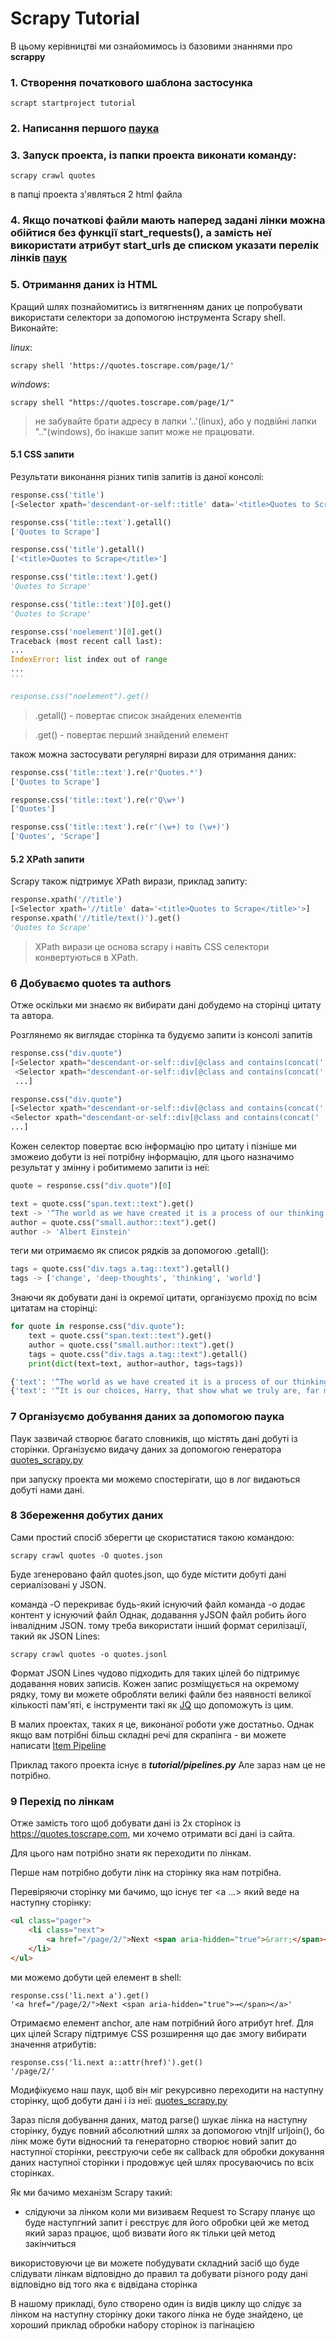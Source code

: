 # Scrapy Tutorial

В цьому керівництві ми ознайомимось із базовими знаннями про **scrappy**

### 1. Створення початкового шаблона застосунка
```Bathfile
scrapt startproject tutorial
```
### 2. Написання першого [паука](https://github.com/jenja-pa/PythonLearningProjects/blob/9803ca349c9c20e9642c5d5f9c184f3adee90046/scrapy/tutorial/tutorial/spiders/quotes_scrapy.py)

### 3. Запуск проекта, із папки проекта виконати команду:
```Bathfile
scrapy crawl quotes
```
в папці проекта з'являться 2 html файла

### 4. Якщо початкові файли мають наперед задані лінки можна обійтися без функції start_requests(), а замість неї використати атрибут start_urls де списком указати перелік лінків [паук](https://github.com/jenja-pa/PythonLearningProjects/blob/fe61127e2a8599107a52a788dd109907edd953db/scrapy/tutorial/tutorial/spiders/quotes_scrapy.py)

### 5. Отримання даних із HTML
Кращий шлях познайомитись із витягненням даних це попробувати використати селектори за допомогою інструмента Scrapy shell. Виконайте:

*linux*:
```Bathfile
scrapy shell 'https://quotes.toscrape.com/page/1/'
```
*windows*:
```Bathfile
scrapy shell "https://quotes.toscrape.com/page/1/"
```
> не забувайте брати адресу в лапки '..'(linux), або у подвійні лапки ".."(windows), бо інакше запит може не працювати.

#### 5.1 CSS запити
Результати виконання різних типів запитів із даної консолі:
```python
response.css('title')
[<Selector xpath='descendant-or-self::title' data='<title>Quotes to Scrape</title>'>]

response.css('title::text').getall()
['Quotes to Scrape']

response.css('title').getall()
['<title>Quotes to Scrape</title>']

response.css('title::text').get()
'Quotes to Scrape'

response.css('title::text')[0].get()
'Quotes to Scrape'

response.css('noelement')[0].get()
Traceback (most recent call last):
...
IndexError: list index out of range
...
'''

response.css("noelement").get()
```
> .getall() - повертає список знайдених елементів

> .get() - повертає перший знайдений елемент

також можна застосувати регулярні вирази для отримання даних:
```python
response.css('title::text').re(r'Quotes.*')
['Quotes to Scrape']

response.css('title::text').re(r'Q\w+')
['Quotes']

response.css('title::text').re(r'(\w+) to (\w+)')
['Quotes', 'Scrape']
```

#### 5.2 XPath запити
Scrapy також підтримує XPath вирази, приклад запиту:
```python
response.xpath('//title')
[<Selector xpath='//title' data='<title>Quotes to Scrape</title>'>]
response.xpath('//title/text()').get()
'Quotes to Scrape'
```
> XPath вирази це основа scrapy і навіть CSS селектори конвертуються в XPath.

### 6 Добуваємо quotes та authors

Отже оскільки ми знаємо як вибирати дані добудемо на сторінці цитату та автора.

Розглянемо як виглядає сторінка та будуємо запити із консолі запитів
```python
response.css("div.quote")
[<Selector xpath="descendant-or-self::div[@class and contains(concat(' ', normalize-space(@class), ' '), ' quote ')]" data='<div class="quote" itemscope itemtype...'>,
 <Selector xpath="descendant-or-self::div[@class and contains(concat(' ', normalize-space(@class), ' '), ' quote ')]" data='<div class="quote" itemscope itemtype...'>,
 ...]
 ```
 
 ```python
 response.css("div.quote")
[<Selector xpath="descendant-or-self::div[@class and contains(concat(' ', normalize-space(@class), ' '), ' quote ')]" data='<div class="quote" itemscope itemtype...'>,
 <Selector xpath="descendant-or-self::div[@class and contains(concat(' ', normalize-space(@class), ' '), ' quote ')]" data='<div class="quote" itemscope itemtype...'>,
 ...]
```
Кожен селектор повертає всю інформацію про цитату і пізніше ми зможеио добути із неї потрібну інформацію, для цього назначимо результат у змінну і робитимемо запити із неї:
```python
quote = response.css("div.quote")[0]

text = quote.css("span.text::text").get()
text -> '“The world as we have created it is a process of our thinking. It cannot be changed without changing our thinking.”'
author = quote.css("small.author::text").get()
author -> 'Albert Einstein'
```
теги ми отримаємо як список рядків за допомогою .getall():
```python
tags = quote.css("div.tags a.tag::text").getall()
tags -> ['change', 'deep-thoughts', 'thinking', 'world']
```
Знаючи як добувати дані із окремої цитати, організуємо прохід по всім цитатам на сторінці:
```python
for quote in response.css("div.quote"):
    text = quote.css("span.text::text").get()
    author = quote.css("small.author::text").get()
    tags = quote.css("div.tags a.tag::text").getall()
    print(dict(text=text, author=author, tags=tags))

{'text': '“The world as we have created it is a process of our thinking. It cannot be changed without changing our thinking.”', 'author': 'Albert Einstein', 'tags': ['change', 'deep-thoughts', 'thinking', 'world']}
{'text': '“It is our choices, Harry, that show what we truly are, far more than our abilities.”', 'author': 'J.K. Rowling', 'tags': ['abilities', 'choices']}
```

### 7 Організуємо добування даних за допомогою паука
Паук зазвичай створює багато словників, що містять дані добуті із сторінки. Організуємо видачу даних за допомогою генератора
[quotes_scrapy.py](https://github.com/jenja-pa/PythonLearningProjects/blob/65ba26e04ec9e0bbec20dcaa81e9b28d4671a738/scrapy/tutorial/tutorial/spiders/quotes_scrapy.py)

при запуску проекта ми можемо спостерігати, що в лог видаються добуті нами дані.

### 8 Збереження добутих даних
Сами простий спосіб зберегти це скористатися такою командою:
```Batchfile
scrapy crawl quotes -O quotes.json
```
Буде згенеровано файл quotes.json, що буде містити добуті дані сериалізовані у JSON.

команда -O перекриває будь-який існуючий файл
команда -o додає контент у існуючий файл
Однак, додавання уJSON файл робить його інвалідним JSON. 
тому треба використати інший формат серилізації, такий як JSON Lines:
```Batchfile
scrapy crawl quotes -o quotes.jsonl
```
Формат JSON Lines чудово підходить для таких цілей бо підтримує додавання нових записів. 
Кожен запис розміщується на окремому рядку, тому ви можете обробляти великі файли без наявності великої кількості пам'яті, є інструменти такі як [JQ](https://stedolan.github.io/jq) що допоможуть із цим.

В малих проектах, таких я це, виконаної роботи уже достатньо. 
Однак якщо вам потрібні більш складні речі для скрапінга - ви можете написати [Item Pipeline](https://docs.scrapy.org/en/latest/topics/item-pipeline.html#topics-item-pipeline)

Приклад такого проекта існує в ***tutorial/pipelines.py***
Але зараз нам це не потрібно.

### 9 Перехід по лінкам
Отже замість того щоб добувати дані із 2х сторінок із https://quotes.toscrape.com, ми хочемо отримати всі дані із сайта.

Для цього нам потрібно знати як переходити по лінкам.

Перше нам потрібно добути лінк на сторінку яка нам потрібна.

Перевіряючи сторінку ми бачимо, що існує тег <a ...> який веде на наступну сторінку:
```html
<ul class="pager">
    <li class="next">
        <a href="/page/2/">Next <span aria-hidden="true">&rarr;</span></a>
    </li>
</ul>
```
ми можемо добути цей елемент в shell:
```Batchfile
response.css('li.next a').get()
'<a href="/page/2/">Next <span aria-hidden="true">→</span></a>'
```
Отримаємо елемент anchor, але нам потрібний його атрибут href. 
Для цих цілей Scrapy підтримує CSS розширення що дає змогу вибирати значення атрибутів:
```Batchfile
response.css('li.next a::attr(href)').get()
'/page/2/'
```

Модифікуємо наш паук, щоб він міг рекурсивно переходити на наступну сторінку, щоб добути дані і із неї:
[quotes_scrapy.py](https://github.com/jenja-pa/PythonLearningProjects/blob/6eb17820e9428c4f4e40eb2fb42668bd562f022c/scrapy/tutorial/tutorial/spiders/quotes_scrapy.py)

Зараз після добування даних, матод parse() шукає лінка на наступну сторінку, будує повний абсолютний шлях за допомогою vtnjlf urljoin(), бо лінк може бути відносний та генераторно створює новий запит до наступної сторінки, реєструючи себе як callback для обробки докування даних наступної сторінки і продовжує цей шлях просуваючись по всіх сторінках.

Як ми бачимо механізм Scrapy такий:
 - слідуючи за лінком коли ми визиваєм Request то Scrapy планує що буде наступгний запит і реєструє для його обробки цей же метод який зараз працює, щоб визвати його як тільки цей метод закінчиться

використовуючи це ви можете побудувати складний засіб що буде слідувати лінкам відповідно до правил та добувати різного роду дані відповідно від того яка є відвідана сторінка

В нашому прикладі, було створено один із видів циклу що слідує за лінком на наступну сторінку доки такого лінка не буде знайдено, це хороший приклад обробки набору сторінок із пагінацією  
 
 
 
